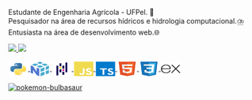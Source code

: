 Estudante de Engenharia Agrícola - UFPel. 🌿<br>
Pesquisador na área de recursos hídricos e hidrologia computacional.⛈️<br>
Entusiasta na área de desenvolvimento web.🌐<br>

 <div>
  <a href="https://github.com/kkcortez-nscmnt">
  <img height="180em" src="https://github-readme-stats.vercel.app/api?username=kkcortez-nscmnt&show_icons=true&theme=dracula&include_all_commits=true&count_private=true"/>
  <img height="180em" src="https://github-readme-stats.vercel.app/api/top-langs/?username=kkcortez-nscmnt&layout=compact&langs_count=7&theme=dracula"/>
</div>
  
  <div style="display: inline_block"><br>
  <img align="center" alt="jamil-Python" height="30" width="40" src="https://raw.githubusercontent.com/devicons/devicon/master/icons/python/python-original.svg">
  <img align="center" alt="jamil-Python" height="30" width="40" src="https://raw.githubusercontent.com/devicons/devicon/master/icons/numpy/numpy-original.svg">
  <img align="center" alt="jamil-Python" height="30" width="40" src="https://raw.githubusercontent.com/devicons/devicon/master/icons/pandas/pandas-original.svg">
  <img align="center" alt="jamil-Js" height="30" width="40" src="https://raw.githubusercontent.com/devicons/devicon/master/icons/javascript/javascript-plain.svg">
  <img align="center" alt="jamil-Ts" height="30" width="40" src="https://raw.githubusercontent.com/devicons/devicon/master/icons/typescript/typescript-plain.svg">
  <img align="center" alt="jamil-HTML" height="30" width="40" src="https://raw.githubusercontent.com/devicons/devicon/master/icons/html5/html5-original.svg">
  <img align="center" alt="jamil-CSS" height="30" width="40" src="https://raw.githubusercontent.com/devicons/devicon/master/icons/css3/css3-original.svg">
  <img align="center" alt="jamil-Python" height="30" width="40" src="https://raw.githubusercontent.com/devicons/devicon/master/icons/express/express-original.svg">
</div>

![pokemon-bulbasaur](https://user-images.githubusercontent.com/69372682/134406631-661d9df9-e095-4b6d-beb2-30aa96f3bc18.gif)
